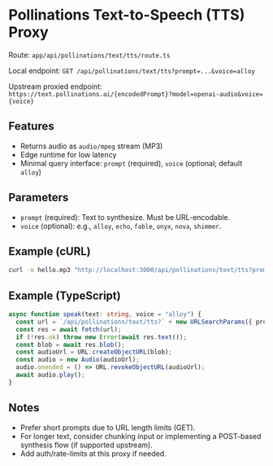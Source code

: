 # Pollinations Text-to-Speech (TTS) Proxy

Route: `app/api/pollinations/text/tts/route.ts`

Local endpoint: `GET /api/pollinations/text/tts?prompt=...&voice=alloy`

Upstream proxied endpoint:
`https://text.pollinations.ai/{encodedPrompt}?model=openai-audio&voice={voice}`

## Features

- Returns audio as `audio/mpeg` stream (MP3)
- Edge runtime for low latency
- Minimal query interface: `prompt` (required), `voice` (optional; default `alloy`)

## Parameters

- `prompt` (required): Text to synthesize. Must be URL-encodable.
- `voice` (optional): e.g., `alloy`, `echo`, `fable`, `onyx`, `nova`, `shimmer`.

## Example (cURL)

```bash
curl -o hello.mp3 "http://localhost:3000/api/pollinations/text/tts?prompt=Hello%20world&voice=nova"
```

## Example (TypeScript)

```ts
async function speak(text: string, voice = "alloy") {
  const url = `/api/pollinations/text/tts?` + new URLSearchParams({ prompt: text, voice }).toString();
  const res = await fetch(url);
  if (!res.ok) throw new Error(await res.text());
  const blob = await res.blob();
  const audioUrl = URL.createObjectURL(blob);
  const audio = new Audio(audioUrl);
  audio.onended = () => URL.revokeObjectURL(audioUrl);
  await audio.play();
}
```

## Notes

- Prefer short prompts due to URL length limits (GET).
- For longer text, consider chunking input or implementing a POST-based synthesis flow (if supported upstream).
- Add auth/rate-limits at this proxy if needed.
